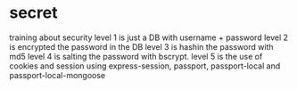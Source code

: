 # secret
training about security
level 1 is just a DB with username + password
level 2 is encrypted the password in the DB
level 3 is hashin the password with md5
level 4 is salting the password with bscrypt.
level 5 is the use of cookies and session using express-session, passport, passport-local and passport-local-mongoose
